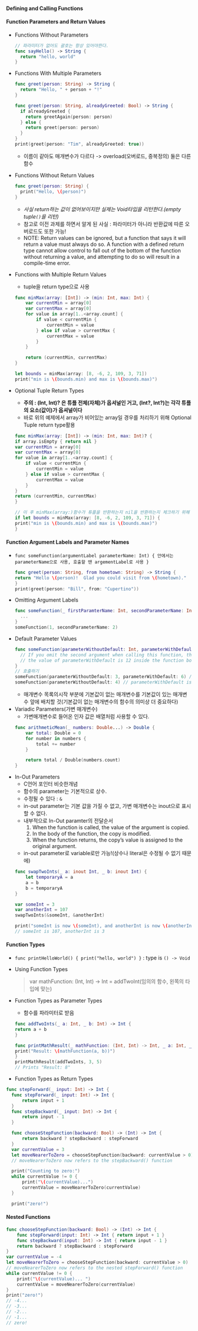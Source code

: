 #### Defining and Calling Functions

#### Function Parameters and Return Values
* Functions Without Parameters
    ```swift
    // 파라미터가 없어도 괄호는 항상 있어야한다.
    func sayHello() -> String {
      return "hello, world"
    }
    ```
* Functions With Multiple Parameters
    ```swift
    func greet(person: String) -> String {
      return "Hello, " + person + "!"
    }

    func greet(person: String, alreadyGreeted: Bool) -> String {
      if alreadyGreeted {
        return greetAgain(person: person)
      } else {
        return greet(person: person)
      }
    }
    print(greet(person: "Tim", alreadyGreeted: true))
    ```
    - 이름이 같아도 매개변수가 다르다 -> overload(오버로드, 중복정의) 둘은 다른 함수
* Functions Without Return Values
    ```swift
    func greet(person: String) {
      print("Hello, \(person)")
    }
    ```
    - *사실 return하는 값이 없어보이지만 실제는 Void타입을 리턴한다.(empty tuple`()`을 리턴)*
    - 참고로 이전 과제를 하면서 알게 된 사실 : 파라미터가 아니라 반환값에 따른 오버로드도 또한 가능!
    - NOTE: Return values can be ignored, but a function that says it will return a value must always do so. A function with a defined return type cannot allow control to fall out of the bottom of the function without returning a value, and attempting to do so will result in a compile-time error.
* Functions with Multiple Return Values
    - tuple을 return type으로 사용
    ```swift
    func minMax(array: [Int]) -> (min: Int, max: Int) {
        var currentMin = array[0]
        var currentMax = array[0]
        for value in array[1..<array.count] {
            if value < currentMin {
                currentMin = value
            } else if value > currentMax {
                currentMax = value
            }
        }

        return (currentMin, currentMax)
    }

    let bounds = minMax(array: [8, -6, 2, 109, 3, 71])
    print("min is \(bounds.min) and max is \(bounds.max)")
    ```

* Optional Tuple Return Types
    - __주의 : (Int, Int)? 은 튜플 전체(자체)가 옵셔널인 거고, (Int?, Int?)는 각각 튜플의 요소(값이)가 옵셔널이다__
    - 바로 위의 예제에서 array가 비어있는 array일 경우를 처리하기 위해 Optional Tuple return type활용
    ```swift
    func minMax(array: [Int]) -> (min: Int, max: Int)? {
    if array.isEmpty { return nil }
    var currentMin = array[0]
    var currentMax = array[0]
    for value in array[1..<array.count] {
        if value < currentMin {
            currentMin = value
        } else if value > currentMax {
            currentMax = value
        }
    }
    return (currentMin, currentMax)
    }   

    // 이 후 minMax(array:)함수가 튜플을 반환하는지 nil을 반환하는지 체크하기 위해 옵셔널 바인딩 사용
    if let bounds = minMax(array: [8, -6, 2, 109, 3, 71]) {
    print("min is \(bounds.min) and max is \(bounds.max)")
    }

    ```

#### Function Argument Labels and Parameter Names
* `func someFunction(argumentLabel parameterName: Int) { 안에서는 parameterName으로 사용, 호출할 땐 argementLabel로 사용 }`
    ```swift
    func greet(person: String, from hometown: String) -> String {
    return "Hello \(person)!  Glad you could visit from \(hometown)."
    }
    print(greet(person: "Bill", from: "Cupertino"))
    ```
* Omitting Argument Labels
    ```swift
    func someFunction(_ firstParamterName: Int, secondParameterName: Int) {
      ...
    }
    someFunction(1, secondParameterName: 2)
    ```
* Default Parameter Values
    ```swift
    func someFunction(parameterWithoutDefault: Int, parameterWithDefault: Int = 12) {
      // If you omit the second argument when calling this function, then
      // the value of parameterWithDefault is 12 inside the function body.
    }
    // 호출하기
    someFunction(parameterWithoutDefault: 3, parameterWithDefault: 6) // parameterWithDefault is 6
    someFunction(parameterWithoutDefault: 4) // parameterWithDefault is 12
    ```
    - 매개변수 목록의시작 부분에 기본값이 없는 매개변수를 기본값이 있는 매개변수 앞에 배치할 것(기본값이 없는 매개변수의 함수의 의미상 더 중요하다)
* Variadic Parameters(가변 매개변수)
    - 가변매개변수로 들어온 인자 값은 배열처럼 사용할 수 있다.
    ```swift
    func arithmeticMean(_ numbers: Double...) -> Double {
        var total: Double = 0
        for number in numbers {
            total += number
        }

        return total / Double(numbers.count)
    }
    ```
* In-Out Parameters
    - C언어 포인터 비슷한개념
    - 함수의 parameter는 기본적으로 상수.
    - 수정될 수 있다 : `&`
    - in-out parameter는 기본 값을 가질 수 없고, 가변 매개변수는 inout으로 표시할 수 없다.
    - 내부적으로 In-Out paramter의 전달순서
        1. When the function is called, the value of the argument is copied.
        2. In the body of the function, the copy is modified.
        3. When the function returns, the copy’s value is assigned to the original argument.
    - in-out parameter로 variable로만 가능!(상수나 literal은 수정될 수 없기 때문에)
    ```swift
    func swapTwoInts(_ a: inout Int, _ b: inout Int) {
        let temporaryA = a
        a = b
        b = temporaryA
    }

    var someInt = 3
    var anotherInt = 107
    swapTwoInts(&someInt, &anotherInt)

    print("someInt is now \(someInt), and anotherInt is now \(anotherInt)")
    // someInt is 107, anotherInt is 3
    ```

#### Function Types
* `func printHelloWorld() { print("hello, world") }` : type is `() -> Void`
* Using Function Types
    > var mathFunction: (Int, Int) -> Int = addTwoInt(임의의 함수, 왼쪽의 타입에 맞는)

* Function Types as Parameter Types
    - 함수를 파라미터로 받음
    ```swift
    func addTwoInts(_ a: Int, _ b: Int) -> Int {
    return a + b
    }

    func printMathResult(_ mathFunction: (Int, Int) -> Int, _ a: Int, _ b: Int) {
    print("Result: \(mathFunction(a, b))")
    }
    printMathResult(addTwoInts, 3, 5)
    // Prints "Result: 8"
    ```
* Function Types as Return Types
```swift
func stepForward(_ input: Int) -> Int {
  func stepForward(_ input: Int) -> Int {
      return input + 1
  }
  func stepBackward(_ input: Int) -> Int {
      return input - 1
  }

  func chooseStepFunction(backward: Bool) -> (Int) -> Int {
      return backward ? stepBackward : stepForward
  }
  var currentValue = 3
  let moveNearerToZero = chooseStepFunction(backward: currentValue > 0)
  // moveNearerToZero now refers to the stepBackward() function

  print("Counting to zero:")
  while currentValue != 0 {
      print("\(currentValue)...")
      currentValue = moveNearerToZero(currentValue)
  }

  print("zero!")

```

#### Nested Functions
```swift
func chooseStepFunction(backward: Bool) -> (Int) -> Int {
    func stepForward(input: Int) -> Int { return input + 1 }
    func stepBackward(input: Int) -> Int { return input - 1 }
    return backward ? stepBackward : stepForward
}
var currentValue = -4
let moveNearerToZero = chooseStepFunction(backward: currentValue > 0)
// moveNearerToZero now refers to the nested stepForward() function
while currentValue != 0 {
    print("\(currentValue)... ")
    currentValue = moveNearerToZero(currentValue)
}
print("zero!")
// -4...
// -3...
// -2...
// -1...
// zero!
```
